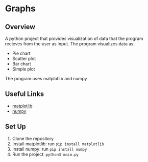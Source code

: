 # Graphs

## Overview
A python project that provides visualization of data that the program recieves from the user as input. 
The program visualizes data as:
- Pie chart
- Scatter plot
- Bar chart
- Simple plot

The program uses matplotlib and numpy

## Useful Links
- [matplotlib](https://matplotlib.org/stable/index.html)
- [numpy](https://numpy.org)

## Set Up
1. Clone the repository
2. Install matplotlib: run `pip install matplotlib`
3. Install numpy: run `pip install numpy`
4. Run the project: `python3 main.py`